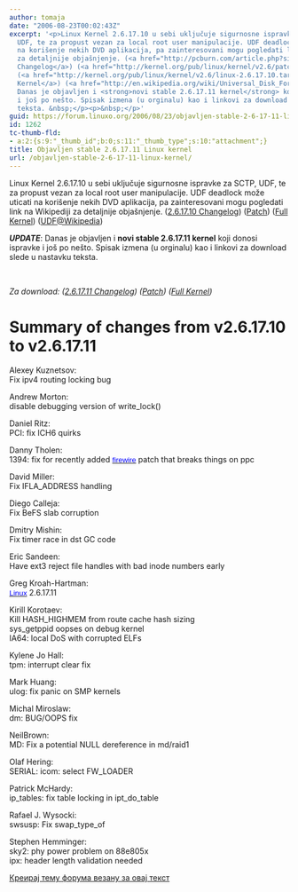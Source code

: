 ```yaml
---
author: tomaja
date: "2006-08-23T00:02:43Z"
excerpt: '<p>Linux Kernel 2.6.17.10 u sebi uključuje sigurnosne ispravke za SCTP,
  UDF, te za propust vezan za local root user manipulacije. UDF deadlock može uticati
  na korišenje nekih DVD aplikacija, pa zainteresovani mogu pogledati link na Wikipediji
  za detaljnije objašnjenje. (<a href="http://pcburn.com/article.php?sid=1719">2.6.17.10
  Changelog</a>) (<a href="http://kernel.org/pub/linux/kernel/v2.6/patch-2.6.17.10.bz2">Patch</a>)
  (<a href="http://kernel.org/pub/linux/kernel/v2.6/linux-2.6.17.10.tar.bz2">Full
  Kernel</a>) (<a href="http://en.wikipedia.org/wiki/Universal_Disk_Format" target="blank">UDF@Wikipedia</a>)</p><p><em><strong>UPDATE</strong></em>:
  Danas je objavljen i <strong>novi stable 2.6.17.11 kernel</strong> koji donosi ispravke
  i još po nešto. Spisak izmena (u orginalu) kao i linkovi za download slede u nastavku
  teksta. &nbsp;</p><p>&nbsp;</p>'
guid: https://forum.linuxo.org/2006/08/23/objavljen-stable-2-6-17-11-linux-kernel/
id: 1262
tc-thumb-fld:
- a:2:{s:9:"_thumb_id";b:0;s:11:"_thumb_type";s:10:"attachment";}
title: Objavljen stable 2.6.17.11 Linux kernel
url: /objavljen-stable-2-6-17-11-linux-kernel/
---
```

Linux Kernel 2.6.17.10 u sebi uključuje sigurnosne ispravke za SCTP, UDF, te za propust vezan za local root user manipulacije. UDF deadlock može uticati na korišenje nekih DVD aplikacija, pa zainteresovani mogu pogledati link na Wikipediji za detaljnije objašnjenje. ([2.6.17.10 Changelog](http://pcburn.com/article.php?sid=1719)) ([Patch](http://kernel.org/pub/linux/kernel/v2.6/patch-2.6.17.10.bz2)) ([Full Kernel](http://kernel.org/pub/linux/kernel/v2.6/linux-2.6.17.10.tar.bz2)) (<a href="http://en.wikipedia.org/wiki/Universal_Disk_Format" target="blank">UDF@Wikipedia</a>)

_**UPDATE**_: Danas je objavljen i **novi stable 2.6.17.11 kernel** koji donosi ispravke i još po nešto. Spisak izmena (u orginalu) kao i linkovi za download slede u nastavku teksta. &nbsp;

&nbsp;

<!--break-->

  _Za download: ([2.6.17.11 Changelog](http://pcburn.com/article.php?sid=1724)) ([Patch](http://kernel.org/pub/linux/kernel/v2.6/patch-2.6.17.11.bz2)) ([Full Kernel](http://kernel.org/pub/linux/kernel/v2.6/linux-2.6.17.11.tar.bz2))_ &nbsp; 

Summary of changes from v2.6.17.10 to v2.6.17.11  
================================================ 

Alexey Kuznetsov:  
Fix ipv4 routing locking bug 

Andrew Morton:  
disable debugging version of write_lock() 

Daniel Ritz:  
PCI: fix ICH6 quirks 

Danny Tholen:  
1394: fix for recently added <a href="http://pcburn.com/article.php?sid=1724#" target="_top"><font style="color: blue ! important; position: relative; font-family: Arial,Helvetica,sans-serif; font-weight: 400; font-size: 13.3333px" color="blue"><span style="color: blue ! important; position: relative; font-family: Arial,Helvetica,sans-serif; font-weight: 400; font-size: 13.3333px" class="kLink">firewire</span></font></a> patch that breaks things on ppc 

David Miller:  
Fix IFLA_ADDRESS handling 

Diego Calleja:  
Fix BeFS slab corruption 

Dmitry Mishin:  
Fix timer race in dst GC code 

Eric Sandeen:  
Have ext3 reject file handles with bad inode numbers early 

Greg Kroah-Hartman:  
<a href="http://pcburn.com/article.php?sid=1724#" target="_top"><font style="color: blue ! important; position: relative; font-family: Arial,Helvetica,sans-serif; font-weight: 400; font-size: 13.3333px" color="blue"><span style="color: blue ! important; position: relative; font-family: Arial,Helvetica,sans-serif; font-weight: 400; font-size: 13.3333px" class="kLink">Linux</span></font></a> 2.6.17.11 

Kirill Korotaev:  
Kill HASH_HIGHMEM from route cache hash sizing  
sys_getppid oopses on debug kernel  
IA64: local DoS with corrupted ELFs 

Kylene Jo Hall:  
tpm: interrupt clear fix 

Mark Huang:  
ulog: fix panic on SMP kernels 

Michal Miroslaw:  
dm: BUG/OOPS fix 

NeilBrown:  
MD: Fix a potential NULL dereference in md/raid1 

Olaf Hering:  
SERIAL: icom: select FW_LOADER 

Patrick McHardy:  
ip\_tables: fix table locking in ipt\_do_table 

Rafael J. Wysocki:  
swsusp: Fix swap\_type\_of 

Stephen Hemminger:  
sky2: phy power problem on 88e805x  
ipx: header length validation needed

[Креирај тему форума везану за овај текст](https://linuxo.org/nova-tema-na-forumu/?se_pid=1262)